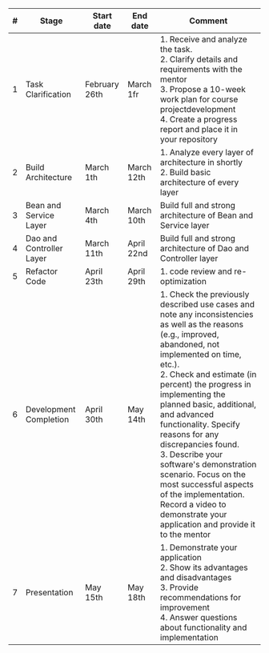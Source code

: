 | # | Stage                    | Start date    | End date   | Comment                                                                                                                                                                                                                                                                                                                                                                                                                                                                                                                                    |
|---|--------------------------|---------------|------------|--------------------------------------------------------------------------------------------------------------------------------------------------------------------------------------------------------------------------------------------------------------------------------------------------------------------------------------------------------------------------------------------------------------------------------------------------------------------------------------------------------------------------------------------|
| 1 | Task Clarification       | February 26th | March 1fr  | 1. Receive and analyze the task. <br/> 2. Clarify details and requirements with the mentor <br/>3. Propose a 10-week work plan for course projectdevelopment<br/> 4. Create a progress report and place it in your repository                                                                                                                                                                                                                                                                                                              |
| 2 | Build Architecture       | March 1th     | March 12th | 1. Analyze every layer of architecture in shortly <br/> 2. Build basic architecture of every layer                                                                                                                                                                                                                                                                                                                                                                                                                                         |
| 3 | Bean and Service Layer   | March 4th     | March 10th | Build full and strong architecture of Bean and Service layer                                                                                                                                                                                                                                                                                                                                                                                                                                                                               |
| 4 | Dao and Controller Layer | March 11th    | April 22nd | Build full and strong architecture of Dao and Controller layer                                                                                                                                                                                                                                                                                                                                                                                                                                                                             |
| 5 | Refactor Code            | April 23th    | April 29th | 1. code review and re-optimization                                                                                                                                                                                                                                                                                                                                                                                                                                                                                                         |
| 6 | Development Completion   | April 30th    | May 14th   | 1. Check the previously described use cases and note any inconsistencies as well as the reasons (e.g., improved, abandoned, not implemented on time, etc.). <br/>2. Check and estimate (in percent) the progress in implementing the planned basic, additional, and advanced functionality. Specify reasons for any discrepancies found. <br/>3. Describe your software's demonstration scenario. Focus on the most successful aspects of the implementation. Record a video to demonstrate your application and provide it to the  mentor |
| 7 | Presentation             | May 15th      | May 18th   | 1. Demonstrate your application<br/>2. Show its advantages and disadvantages<br/>3. Provide recommendations for improvement<br/>4. Answer questions about functionality and implementation                                                                                                                                                                                                                                                                                                                                                 |

